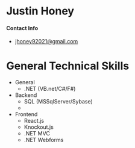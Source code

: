# Justin Honey
#### Contact Info 
* jhoney92021@gmail.com

# General Technical Skills
* General
  * .NET (VB.net/C#/F#)
* Backend
  * SQL (MSSqlServer/Sybase)
  * 
* Frontend
  * React.js
  * Knockout.js
  * .NET MVC
  * .NET Webforms

